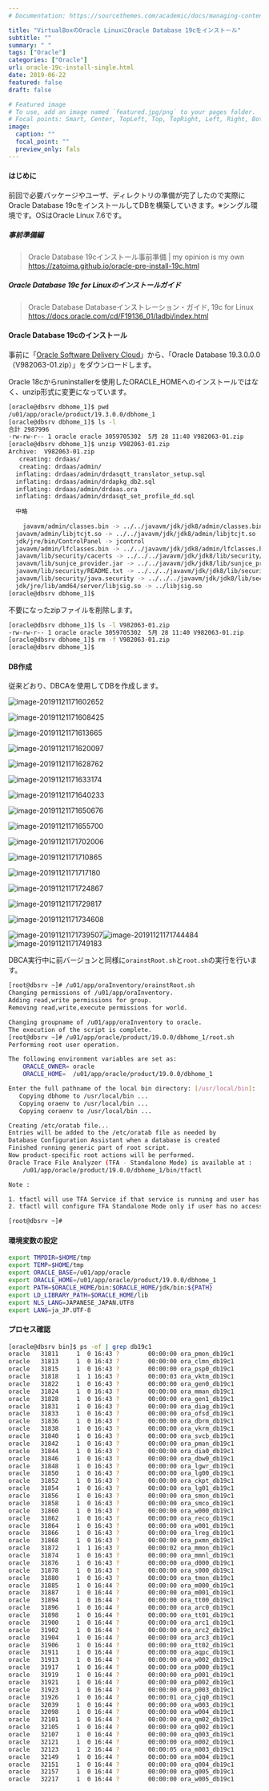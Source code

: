 ```yaml
---
# Documentation: https://sourcethemes.com/academic/docs/managing-content/

title: "VirtualBoxのOracle LinuxにOracle Database 19cをインストール"
subtitle: ""
summary: " "
tags: ["Oracle"]
categories: ["Oracle"]
url: oracle-19c-install-single.html
date: 2019-06-22
featured: false
draft: false

# Featured image
# To use, add an image named `featured.jpg/png` to your pages folder.
# Focal points: Smart, Center, TopLeft, Top, TopRight, Left, Right, BottomLeft, Bottom, BottomRight.
image:
  caption: ""
  focal_point: ""
  preview_only: fals
---
```



#### **はじめに**

前回で必要パッケージやユーザ、ディレクトリの準備が完了したので実際にOracle Database 19cをインストールしてDBを構築していきます。※シングル環境です。OSはOracle Linux 7.6です。

##### 事前準備編

> Oracle Database 19cインストール事前準備 | my opinion is my own https://zatoima.github.io/oracle-pre-install-19c.html

##### Oracle Database 19c for Linuxのインストールガイド

> Oracle Database Databaseインストレーション・ガイド, 19c for Linux https://docs.oracle.com/cd/F19136_01/ladbi/index.html

#### **Oracle Database 19cのインストール**

事前に「[Oracle Software Delivery Cloud](https://edelivery.oracle.com/)」から、「Oracle Database 19.3.0.0.0（V982063-01.zip）」をダウンロードします。

Oracle 18cからruninstallerを使用したORACLE_HOMEへのインストールではなく、unzip形式に変更になっています。

```sh
[oracle@dbsrv dbhome_1]$ pwd
/u01/app/oracle/product/19.3.0.0/dbhome_1
[oracle@dbsrv dbhome_1]$ ls -l
合計 2987996
-rw-rw-r-- 1 oracle oracle 3059705302  5月 28 11:40 V982063-01.zip
[oracle@dbsrv dbhome_1]$ unzip V982063-01.zip 
Archive:  V982063-01.zip
   creating: drdaas/
   creating: drdaas/admin/
  inflating: drdaas/admin/drdasqtt_translator_setup.sql  
  inflating: drdaas/admin/drdapkg_db2.sql  
  inflating: drdaas/admin/drdaas.ora  
  inflating: drdaas/admin/drdasqt_set_profile_dd.sql  
  
  中略
  
    javavm/admin/classes.bin -> ../../javavm/jdk/jdk8/admin/classes.bin
  javavm/admin/libjtcjt.so -> ../../javavm/jdk/jdk8/admin/libjtcjt.so
  jdk/jre/bin/ControlPanel -> jcontrol
  javavm/admin/lfclasses.bin -> ../../javavm/jdk/jdk8/admin/lfclasses.bin
  javavm/lib/security/cacerts -> ../../../javavm/jdk/jdk8/lib/security/cacerts
  javavm/lib/sunjce_provider.jar -> ../../javavm/jdk/jdk8/lib/sunjce_provider.jar
  javavm/lib/security/README.txt -> ../../../javavm/jdk/jdk8/lib/security/README.txt
  javavm/lib/security/java.security -> ../../../javavm/jdk/jdk8/lib/security/java.security
  jdk/jre/lib/amd64/server/libjsig.so -> ../libjsig.so
[oracle@dbsrv dbhome_1]$ 
```

不要になったzipファイルを削除します。

```sh
[oracle@dbsrv dbhome_1]$ ls -l V982063-01.zip
-rw-rw-r-- 1 oracle oracle 3059705302  5月 28 11:40 V982063-01.zip
[oracle@dbsrv dbhome_1]$ rm -f V982063-01.zip
[oracle@dbsrv dbhome_1]$ 
```

#### **DB作成**

従来どおり、DBCAを使用してDBを作成します。

![image-20191121171602652](image-20191121171602652.png)

![image-20191121171608425](image-20191121171608425.png)

![image-20191121171613665](image-20191121171613665.png)

![image-20191121171620097](image-20191121171620097.png)

![image-20191121171628762](image-20191121171628762.png)

![image-20191121171633174](image-20191121171633174.png)

![image-20191121171640233](image-20191121171640233.png)

![image-20191121171650676](image-20191121171650676.png)

![image-20191121171655700](image-20191121171655700.png)

![image-20191121171702006](image-20191121171702006.png)

![image-20191121171710865](image-20191121171710865.png)

![image-20191121171717180](image-20191121171717180.png)

![image-20191121171724867](image-20191121171724867.png)

![image-20191121171729817](image-20191121171729817.png)

![image-20191121171734608](image-20191121171734608.png)

![image-20191121171739507](image-20191121171739507.png)![image-20191121171744484](image-20191121171744484.png)![image-20191121171749183](image-20191121171749183.png)

DBCA実行中に前バージョンと同様に`orainstRoot.sh`と`root.sh`の実行を行います。

```sh
[root@dbsrv ~]# /u01/app/oraInventory/orainstRoot.sh
Changing permissions of /u01/app/oraInventory.
Adding read,write permissions for group.
Removing read,write,execute permissions for world.

Changing groupname of /u01/app/oraInventory to oracle.
The execution of the script is complete.
[root@dbsrv ~]# /u01/app/oracle/product/19.0.0/dbhome_1/root.sh
Performing root user operation.

The following environment variables are set as:
    ORACLE_OWNER= oracle
    ORACLE_HOME=  /u01/app/oracle/product/19.0.0/dbhome_1

Enter the full pathname of the local bin directory: [/usr/local/bin]: 
   Copying dbhome to /usr/local/bin ...
   Copying oraenv to /usr/local/bin ...
   Copying coraenv to /usr/local/bin ...

Creating /etc/oratab file...
Entries will be added to the /etc/oratab file as needed by
Database Configuration Assistant when a database is created
Finished running generic part of root script.
Now product-specific root actions will be performed.
Oracle Trace File Analyzer (TFA - Standalone Mode) is available at :
    /u01/app/oracle/product/19.0.0/dbhome_1/bin/tfactl

Note :

1. tfactl will use TFA Service if that service is running and user has been granted access
2. tfactl will configure TFA Standalone Mode only if user has no access to TFA Service or TFA is not installed

[root@dbsrv ~]# 
```

#### **環境変数の設定**

```sh
export TMPDIR=$HOME/tmp
export TEMP=$HOME/tmp
export ORACLE_BASE=/u01/app/oracle
export ORACLE_HOME=/u01/app/oracle/product/19.0.0/dbhome_1
export PATH=$ORACLE_HOME/bin:$ORACLE_HOME/jdk/bin:${PATH}
export LD_LIBRARY_PATH=$ORACLE_HOME/lib
export NLS_LANG=JAPANESE_JAPAN.UTF8
export LANG=ja_JP.UTF-8
```

#### **プロセス確認**

```sh
[oracle@dbsrv bin]$ ps -ef | grep db19c1
oracle   31811     1  0 16:43 ?        00:00:00 ora_pmon_db19c1
oracle   31813     1  0 16:43 ?        00:00:00 ora_clmn_db19c1
oracle   31815     1  0 16:43 ?        00:00:00 ora_psp0_db19c1
oracle   31818     1  1 16:43 ?        00:00:03 ora_vktm_db19c1
oracle   31822     1  0 16:43 ?        00:00:00 ora_gen0_db19c1
oracle   31824     1  0 16:43 ?        00:00:00 ora_mman_db19c1
oracle   31828     1  0 16:43 ?        00:00:00 ora_gen1_db19c1
oracle   31831     1  0 16:43 ?        00:00:00 ora_diag_db19c1
oracle   31833     1  0 16:43 ?        00:00:00 ora_ofsd_db19c1
oracle   31836     1  0 16:43 ?        00:00:00 ora_dbrm_db19c1
oracle   31838     1  0 16:43 ?        00:00:00 ora_vkrm_db19c1
oracle   31840     1  0 16:43 ?        00:00:00 ora_svcb_db19c1
oracle   31842     1  0 16:43 ?        00:00:00 ora_pman_db19c1
oracle   31844     1  0 16:43 ?        00:00:00 ora_dia0_db19c1
oracle   31846     1  0 16:43 ?        00:00:00 ora_dbw0_db19c1
oracle   31848     1  0 16:43 ?        00:00:00 ora_lgwr_db19c1
oracle   31850     1  0 16:43 ?        00:00:00 ora_lg00_db19c1
oracle   31852     1  0 16:43 ?        00:00:00 ora_ckpt_db19c1
oracle   31854     1  0 16:43 ?        00:00:00 ora_lg01_db19c1
oracle   31856     1  0 16:43 ?        00:00:00 ora_smon_db19c1
oracle   31858     1  0 16:43 ?        00:00:00 ora_smco_db19c1
oracle   31860     1  0 16:43 ?        00:00:00 ora_w000_db19c1
oracle   31862     1  0 16:43 ?        00:00:00 ora_reco_db19c1
oracle   31864     1  0 16:43 ?        00:00:00 ora_w001_db19c1
oracle   31866     1  0 16:43 ?        00:00:00 ora_lreg_db19c1
oracle   31868     1  0 16:43 ?        00:00:00 ora_pxmn_db19c1
oracle   31872     1  1 16:43 ?        00:00:02 ora_mmon_db19c1
oracle   31874     1  0 16:43 ?        00:00:00 ora_mmnl_db19c1
oracle   31876     1  0 16:43 ?        00:00:00 ora_d000_db19c1
oracle   31878     1  0 16:43 ?        00:00:00 ora_s000_db19c1
oracle   31880     1  0 16:43 ?        00:00:00 ora_tmon_db19c1
oracle   31885     1  0 16:44 ?        00:00:00 ora_m000_db19c1
oracle   31887     1  0 16:44 ?        00:00:00 ora_m001_db19c1
oracle   31894     1  0 16:44 ?        00:00:00 ora_tt00_db19c1
oracle   31896     1  0 16:44 ?        00:00:00 ora_arc0_db19c1
oracle   31898     1  0 16:44 ?        00:00:00 ora_tt01_db19c1
oracle   31900     1  0 16:44 ?        00:00:00 ora_arc1_db19c1
oracle   31902     1  0 16:44 ?        00:00:00 ora_arc2_db19c1
oracle   31904     1  0 16:44 ?        00:00:00 ora_arc3_db19c1
oracle   31906     1  0 16:44 ?        00:00:00 ora_tt02_db19c1
oracle   31911     1  0 16:44 ?        00:00:00 ora_aqpc_db19c1
oracle   31913     1  0 16:44 ?        00:00:00 ora_w002_db19c1
oracle   31917     1  0 16:44 ?        00:00:00 ora_p000_db19c1
oracle   31919     1  0 16:44 ?        00:00:00 ora_p001_db19c1
oracle   31921     1  0 16:44 ?        00:00:00 ora_p002_db19c1
oracle   31923     1  0 16:44 ?        00:00:00 ora_p003_db19c1
oracle   31926     1  0 16:44 ?        00:00:01 ora_cjq0_db19c1
oracle   32039     1  0 16:44 ?        00:00:00 ora_w003_db19c1
oracle   32098     1  0 16:44 ?        00:00:00 ora_w004_db19c1
oracle   32101     1  0 16:44 ?        00:00:00 ora_qm02_db19c1
oracle   32105     1  0 16:44 ?        00:00:00 ora_q002_db19c1
oracle   32107     1  0 16:44 ?        00:00:00 ora_q003_db19c1
oracle   32121     1  0 16:44 ?        00:00:00 ora_m002_db19c1
oracle   32123     1  2 16:44 ?        00:00:05 ora_m003_db19c1
oracle   32149     1  0 16:44 ?        00:00:00 ora_m004_db19c1
oracle   32151     1  0 16:44 ?        00:00:00 ora_q004_db19c1
oracle   32157     1  0 16:44 ?        00:00:00 ora_q005_db19c1
oracle   32217     1  0 16:44 ?        00:00:00 ora_w005_db19c1
```